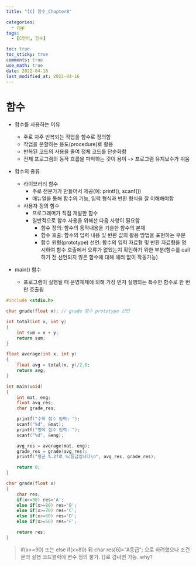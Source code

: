 ```yaml
---
title: "[C] 함수_Chapter8"

categories:
  - cpp
tags:
  - [C언어, 함수]

toc: true
toc_sticky: true
comments: true
use_math: true
date: 2022-04-16
last_modified_at: 2022-04-16
---
```


# 함수

- 함수를 사용하는 이유
    - 주로 자주 반복되는 작업을 함수로 정의함
    - 작업을 분할하는 용도(procedure)로 활용
    - 반복된 코드의 사용을 줄여 정체 코드를 단순화함
    - 전체 프로그램의 동작 흐름을 파악하는 것이 용이 -> 프로그램 유지보수가 쉬움

- 함수의 종류
    - 라이브러리 함수
        - 주로 전문가가 만들어서 제공(예: printf(), scanf())
        - 매뉴얼을 통해 함수의 기능, 입력 형식과 반환 형식을 잘 이해해야함
    - 사용자 정의 함수
        - 프로그래머가 직접 개발한 함수
        - 일반적으로 함수 사용을 위해선 다음 사항이 필요함
            - 함수 정의: 함수의 동작내용을 기술한 함수의 본체
            - 함수 호출: 함수의 입력 내용 및 반환 값의 활용 방법을 표현하는 부분
            - 함수 원형(prototype) 선언: 함수의 입력 자료형 및 반환 자료형을 명시하여 함수 호출에서 오류가 없었는지 확인하기 위한 부분(함수를 call하기 전 선언되지 않은 함수에 대해 에러 없이 작동가능)

- main() 함수
    - 프로그램이 실행될 때 운영체제에 의해 가장 먼저 실행되는 특수한 함수로 한 번만 호출됨


```c
#include <stdio.h>

char grade(float x); // grade 함수 prototype 선언

int total(int x, int y)
{
    int sum = x + y;
    return sum;
}

float average(int x, int y)
{
    float avg = total(x, y)/2.0;
    return avg;
}

int main(void)
{
    int mat, eng;
    float avg_res;
    char grade_res;

    printf("수학 점수 입력: ");
    scanf("%d", &mat);
    printf("영어 점수 입력: ");
    scanf("%d", &eng);

    avg_res = average(mat, eng);
    grade_res = grade(avg_res);
    printf("평균 %.2f로 %c등급입니다\n", avg_res, grade_res);

    return 0;
}

char grade(float x)
{
    char res;
    if(x>=90) res='A';
    else if(x>=80) res='B';
    else if(x>=70) res='C';
    else if(x>=60) res='D';
    else if(x>=50) res='F';

    return res;
}
```

> if(x>=90) 또는 else if(x>80) 뒤 char res[6]="A등급"; 으로 하려했으나 조건문의 실행 코드블럭에 변수 정의 불가. {}로 감싸면 가능. why?



